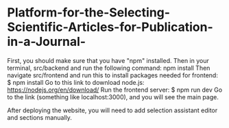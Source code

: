 # Platform-for-the-Selecting-Scientific-Articles-for-Publication-in-a-Journal-
First, you should make sure that you have "npm" installed. Then in your terminal, src/backend and run the following command:
npm install
Then navigate src/frontend and run this to install packages needed for frontend:
$ npm install
Go to this link to download node.js: https://nodejs.org/en/download/
Run the frontend server:
$ npm run dev
Go to the link (something like localhost:3000), and you will see the main page.

After deploying the website, you will need to add selection assistant editor and sections manually.
